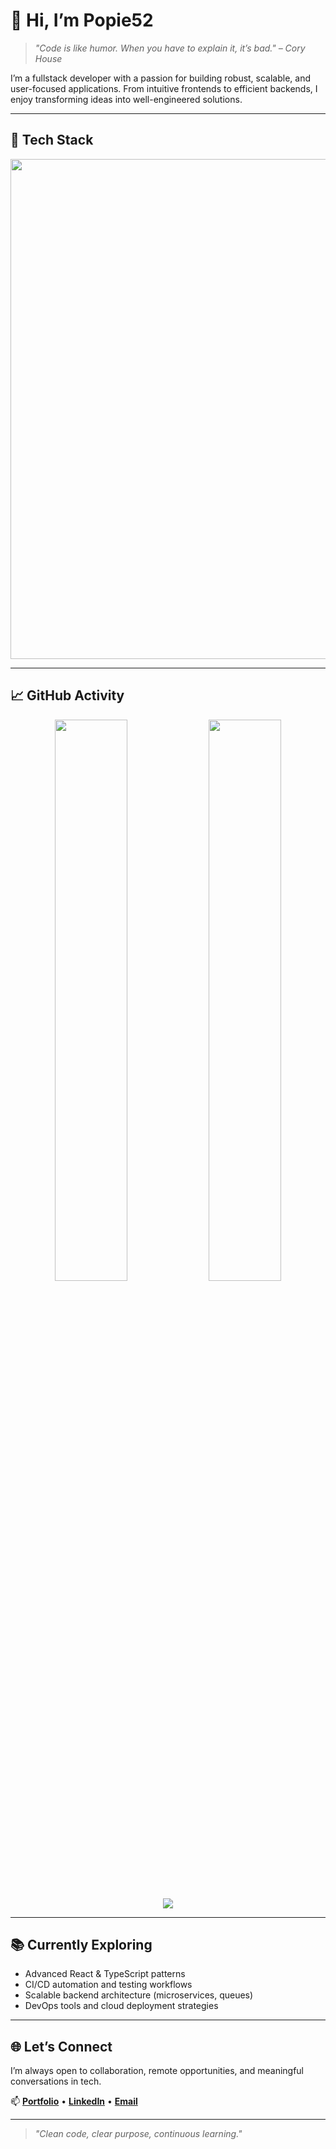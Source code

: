 # 👋 Hi, I’m Popie52

> _"Code is like humor. When you have to explain it, it’s bad." – Cory House_

I’m a fullstack developer with a passion for building robust, scalable, and user-focused applications. From intuitive frontends to efficient backends, I enjoy transforming ideas into well-engineered solutions.

---

## 🧰 Tech Stack

<p align="center">
  <img src="animated-techstack.gif" width="800" />
</p>

---

## 📈 GitHub Activity

<p align="center">
  <img src="https://github-readme-stats.vercel.app/api?username=Popie52&show_icons=true&theme=radical&hide_border=true" width="48%" />
  <img src="https://streak-stats.demolab.com?user=Popie52&theme=radical&hide_border=true" width="48%" />
</p>

<p align="center">
  <img src="https://github-readme-activity-graph.vercel.app/graph?username=Popie52&theme=react-dark&hide_border=true" />
</p>

---

<!--## 🚀 Projects

- **[Project A](#)** – Description of what it does, what tech is used, and its purpose.
- **[Project B](#)** – Description with a focus on problems solved or innovative approaches.

> More projects and case studies coming soon.

---
-->
## 📚 Currently Exploring

- Advanced React & TypeScript patterns  
- CI/CD automation and testing workflows  
- Scalable backend architecture (microservices, queues)  
- DevOps tools and cloud deployment strategies

---

## 🌐 Let’s Connect

I’m always open to collaboration, remote opportunities, and meaningful conversations in tech.

📫 **[Portfolio](#)** • **[LinkedIn](#)** • **[Email](mailto:popiesailor@gmail.com)**

---

> _"Clean code, clear purpose, continuous learning."_  
